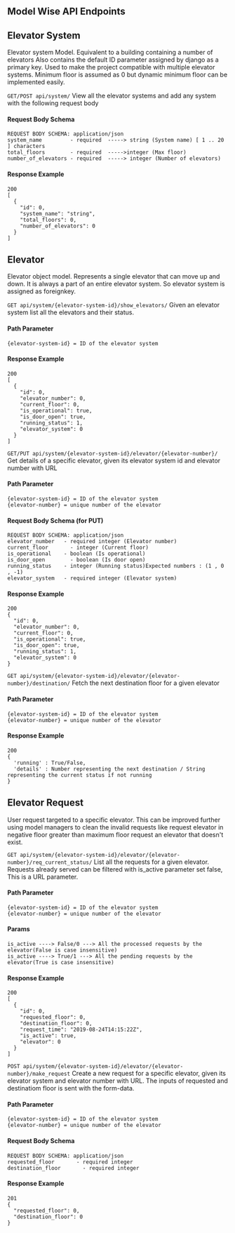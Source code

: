 ## Model Wise API Endpoints

## Elevator System

Elevator system Model. Equivalent to a building containing a number of elevators Also contains the default ID parameter assigned by django as a primary key. Used to make the project compatible with multiple elevator systems. Minimum floor is assumed as 0 but dynamic minimum floor can be implemented easily.

`GET/POST api/system/`
View all the elevator systems and add any system with the following request body

#### Request Body Schema
```
REQUEST BODY SCHEMA: application/json
system_name         - required  -----> string (System name) [ 1 .. 20 ] characters
total_floors        - required  ----->integer (Max floor)
number_of_elevators - required  -----> integer (Number of elevators)
```

#### Response Example
```
200
[
  {
    "id": 0,
    "system_name": "string",
    "total_floors": 0,
    "number_of_elevators": 0
  }
]
```

## Elevator
Elevator object model. Represents a single elevator that can move up and down. It is always a part of an entire elevator system. So elevator system is assigned as foreignkey.

`GET api/system/{elevator-system-id}/show_elevators/`
Given an elevator system list all the elevators and their status.

#### Path Parameter
```
{elevator-system-id} = ID of the elevator system
```

#### Response Example
```
200
[
  {
    "id": 0,
    "elevator_number": 0,
    "current_floor": 0,
    "is_operational": true,
    "is_door_open": true,
    "running_status": 1,
    "elevator_system": 0
  }
]

```

`GET/PUT api/system/{elevator-system-id}/elevator/{elevator-number}/`
Get details of a specific elevator, given its elevator system id and elevator number with URL

#### Path Parameter
```
{elevator-system-id} = ID of the elevator system
{elevator-number} = unique number of the elevator
```

#### Request Body Schema (for PUT)
```
REQUEST BODY SCHEMA: application/json
elevator_number   - required integer (Elevator number)
current_floor	    - integer (Current floor)
is_operational	  - boolean (Is operational)
is_door_open	    - boolean (Is door open)
running_status	  - integer (Running status)Expected numbers : (1 , 0 , -1)
elevator_system   - required integer (Elevator system)
```

#### Response Example
```
200
{
  "id": 0,
  "elevator_number": 0,
  "current_floor": 0,
  "is_operational": true,
  "is_door_open": true,
  "running_status": 1,
  "elevator_system": 0
}

```

`GET api/system/{elevator-system-id}/elevator/{elevator-number}/destination/`
Fetch the next destination floor for a given elevator

#### Path Parameter
```
{elevator-system-id} = ID of the elevator system
{elevator-number} = unique number of the elevator
```

#### Response Example
```
200
{
  'running' : True/False,
  'details' : Number representing the next destination / String representing the current status if not running
}

```

## Elevator Request
User request targeted to a specific elevator. This can be improved further using model managers  to clean the invalid requests like request elevator in negative floor greater than maximum floor request an elevator that doesn't exist.

`GET api/system/{elevator-system-id}/elevator/{elevator-number}/req_current_status/`
List all the requests for a given elevator. Requests already served can be filtered with is_active parameter set false, This is a URL parameter.

#### Path Parameter
```
{elevator-system-id} = ID of the elevator system
{elevator-number} = unique number of the elevator
```
#### Params
```
is_active ----> False/0 ---> All the processed requests by the elevator(False is case insensitive)
is_active ----> True/1 ---> All the pending requests by the elevator(True is case insensitive)
```
#### Response Example
```
200
[
  {
    "id": 0,
    "requested_floor": 0,
    "destination_floor": 0,
    "request_time": "2019-08-24T14:15:22Z",
    "is_active": true,
    "elevator": 0
  }
]
```
`POST api/system/{elevator-system-id}/elevator/{elevator-number}/make_request`
Create a new request for a specific elevator, given its elevator system and elevator number with URL. The inputs of requested and destinatiom floor is sent with the form-data.

#### Path Parameter
```
{elevator-system-id} = ID of the elevator system
{elevator-number} = unique number of the elevator
```
#### Request Body Schema
```
REQUEST BODY SCHEMA: application/json
requested_floor       - required integer 
destination_floor	    - required integer
```
#### Response Example
```
201
{
  "requested_floor": 0,
  "destination_floor": 0
}
```
